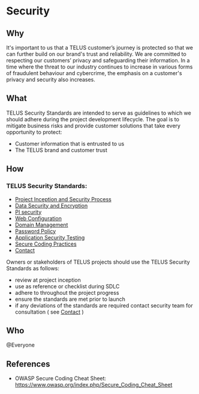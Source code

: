 # Security

## Why

It's important to us that a TELUS customer’s journey is protected so that we can further build on our brand's trust and reliability. We are committed to respecting our customers’ privacy and safeguarding their information. In a time where the threat to our industry continues to increase in various forms of fraudulent behaviour and cybercrime, the emphasis on a customer's privacy and security also increases.
 
## What

TELUS Security Standards are intended to serve as guidelines to which we should adhere during the project development lifecycle. The goal is to mitigate business risks and provide customer solutions that take every opportunity to protect:
 
- Customer information that is entrusted to us
- The TELUS brand and customer trust

## How

### TELUS Security Standards:

- [Project Inception and Security Process](project-inception-and-security-process.md)
- [Data Security and Encryption](data-security-and-encryption.md)
- [PI security](PI.md)
- [Web Configuration](web-configuration.md)
- [Domain Management](domain-management.md)
- [Password Policy](password-policy.md)
- [Application Security Testing](app-sec-testing.md)
- [Secure Coding Practices](secure-coding-practices.md)
- [Contact](contact.md)

Owners or stakeholders of TELUS projects should use the TELUS Security Standards as follows:
- review at project inception
- use as reference or checklist during SDLC
- adhere to throughout the project progress
- ensure the standards are met prior to launch
- if any deviations of the standards are required contact security team for consultation ( see [Contact](contact.md) )

## Who

@Everyone

## References

- OWASP Secure Coding Cheat Sheet:
https://www.owasp.org/index.php/Secure_Coding_Cheat_Sheet
